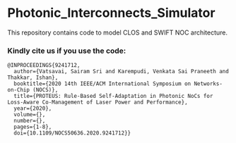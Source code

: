# Photonic_Interconnects_Simulator
This repository contains code to model CLOS and SWIFT NOC architecture. 

### Kindly cite us if you use the code:
```
@INPROCEEDINGS{9241712,
  author={Vatsavai, Sairam Sri and Karempudi, Venkata Sai Praneeth and Thakkar, Ishan},
  booktitle={2020 14th IEEE/ACM International Symposium on Networks-on-Chip (NOCS)}, 
  title={PROTEUS: Rule-Based Self-Adaptation in Photonic NoCs for Loss-Aware Co-Management of Laser Power and Performance}, 
  year={2020},
  volume={},
  number={},
  pages={1-8},
  doi={10.1109/NOCS50636.2020.9241712}}
